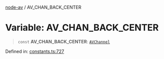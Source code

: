 [node-av](../globals.md) / AV\_CHAN\_BACK\_CENTER

# Variable: AV\_CHAN\_BACK\_CENTER

> `const` **AV\_CHAN\_BACK\_CENTER**: [`AVChannel`](../type-aliases/AVChannel.md)

Defined in: [constants.ts:727](https://github.com/seydx/av/blob/f8631fc881b394300b1479f511d55cf1c370a87f/src/constants/constants.ts#L727)
